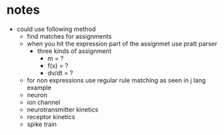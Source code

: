 # notes

- could use following method
  - find matches for assignments
  - when you hit the expression part of the assignmet use pratt parser
    - three kinds of assignment
      - m = ?
      - f(x) = ?
      - dv/dt = ?
  - for non expressions use regular rule matching as seen in j lang example
  - neuron
  - ion channel
  - neurotransmitter kinetics
  - receptor kinetics
  - spike train
